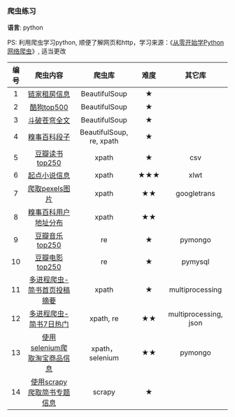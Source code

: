 ### 爬虫练习

**语言**: python

PS: 利用爬虫学习python, 顺便了解网页和http，学习来源：《[从零开始学Python网络爬虫](https://book.douban.com/subject/27180929/)》, 适当更改

| 编号 |                           爬虫内容                           |          爬虫库          | 难度 | 其它库 |
| :--: | :----------------------------------------------------------: | :----------------------: | :--: | :--: |
|  1   | [链家租房信息](https://github.com/lspl/crawler/tree/master/1.%20%E9%93%BE%E5%AE%B6%E7%A7%9F%E6%88%BF%E4%BF%A1%E6%81%AF) |      BeautifulSoup       |  ★   |  |
|  2   | [酷狗top500](https://github.com/lspl/crawler/tree/master/2.%20%E9%85%B7%E7%8B%97top500) |      BeautifulSoup       |  ★   |  |
|  3   | [斗破苍穹全文](https://github.com/lspl/crawler/tree/master/3.%20%E6%96%97%E7%A0%B4%E8%8B%8D%E7%A9%B9%E5%85%A8%E6%96%87) |      BeautifulSoup       |  ★   |  |
|  4   | [糗事百科段子](https://github.com/lspl/crawler/tree/master/4.%20%E7%B3%97%E4%BA%8B%E7%99%BE%E7%A7%91%E6%AE%B5%E5%AD%90) | BeautifulSoup, re, xpath |  ★   |  |
|  5   | [豆瓣读书top250](https://github.com/lspl/crawler/tree/master/5.%20%E8%B1%86%E7%93%A3%E8%AF%BB%E4%B9%A6top250) |          xpath           |  ★   | csv |
|  6   | [起点小说信息](https://github.com/lspl/crawler/tree/master/6.%20%E8%B5%B7%E7%82%B9%E5%B0%8F%E8%AF%B4%E4%BF%A1%E6%81%AF) |          xpath           | ★★★  | xlwt |
|  7   | [爬取pexels图片](https://github.com/lspl/crawler/tree/master/7.%20%E7%88%AC%E5%8F%96pexels%E5%9B%BE%E7%89%87) |          xpath           |  ★★    | googletrans |
| 8 | [糗事百科用户地址分布](https://github.com/lspl/crawler/tree/master/8.%20%E7%B3%97%E4%BA%8B%E7%99%BE%E7%A7%91%E7%94%A8%E6%88%B7%E5%9C%B0%E5%9D%80%E5%88%86%E5%B8%83) | xpath | ★★ |  |
| 9 | [豆瓣音乐top250](https://github.com/lspl/crawler/tree/master/9.%20%E8%B1%86%E7%93%A3%E9%9F%B3%E4%B9%90top250) | re | ★ | pymongo |
| 10 | [豆瓣电影top250](https://github.com/lspl/crawler/tree/master/10.%20%E8%B1%86%E7%93%A3%E7%94%B5%E5%BD%B1top250) | re | ★ | pymysql |
| 11 | [多进程爬虫-简书首页投稿摘要](https://github.com/lspl/crawler/tree/master/11.%20%E5%A4%9A%E8%BF%9B%E7%A8%8B%E7%88%AC%E8%99%AB-%E7%AE%80%E4%B9%A6%E9%A6%96%E9%A1%B5%E6%8A%95%E7%A8%BF%E6%91%98%E8%A6%81) | xpath | ★ | multiprocessing |
| 12 | [多进程爬虫-简书7日热门](https://github.com/lspl/crawler/tree/master/12.%20%E5%A4%9A%E8%BF%9B%E7%A8%8B%E7%88%AC%E8%99%AB-%E7%AE%80%E4%B9%A67%E6%97%A5%E7%83%AD%E9%97%A8) | xpath, re | ★★ | multiprocessing, json |
| 13 | [使用selenium爬取淘宝商品信息](https://github.com/lspl/crawler/tree/master/13.%20%E4%BD%BF%E7%94%A8selenium%E7%88%AC%E5%8F%96%E6%B7%98%E5%AE%9D%E5%95%86%E5%93%81%E4%BF%A1%E6%81%AF) | xpath，selenium | ★★ | pymongo |
| 14 | [使用scrapy爬取简书专题信息](https://github.com/lspl/crawler/tree/master/14.%20%E4%BD%BF%E7%94%A8scrapy%E7%88%AC%E5%8F%96%E7%AE%80%E4%B9%A6%E4%B8%93%E9%A2%98%E4%BF%A1%E6%81%AF/jianshu_zhuanti) | scrapy | ★ |  |

